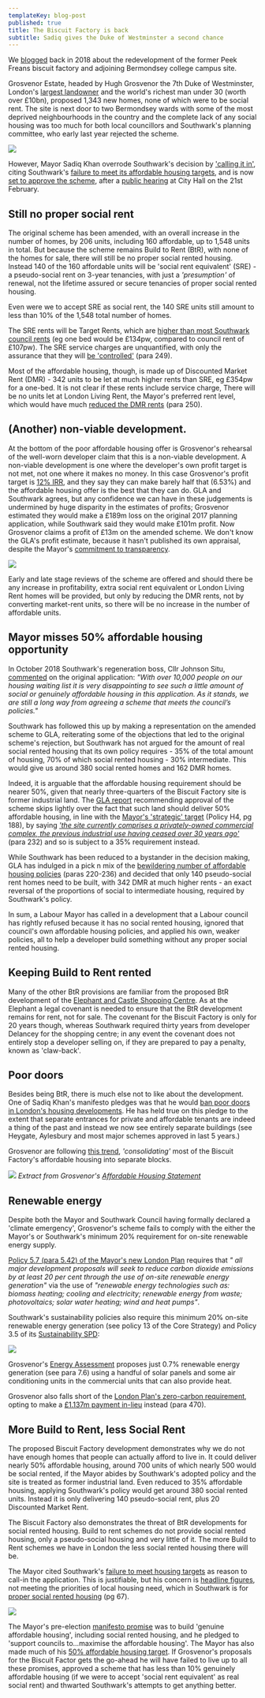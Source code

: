 ```yaml
---
templateKey: blog-post
published: true
title: The Biscuit Factory is back
subtitle: Sadiq gives the Duke of Westminster a second chance
---
```

We [blogged](http://35percent.org/2018-09-25-grosvenor-taking-the-biscuit-factory/) back in 2018 about the redevelopment of the former Peek Freans biscuit factory and adjoining Bermondsey college campus site.

Grosvenor Estate, headed by Hugh Grosvenor the 7th Duke of Westminster, London's [largest landowner](https://whoownsengland.org/2017/10/28/who-owns-central-london/) and the world's richest man under 30 (worth over £10bn), proposed 1,343 new homes, none of which were to be social rent. The site is next door to two Bermondsey wards with some of the most deprived neighbourhoods in the country and the complete lack of any social housing was too much for both local councillors and Southwark's planning committee, who early last year rejected the scheme.

![](http://35percent.org/img/biscuitfactory7.png)

However, Mayor Sadiq Khan overrode Southwark's decision by ['calling it in'](https://www.building.co.uk/news/khan-to-rule-on-500m-grosvenor-housing-scheme/5099459.article), citing Southwark's [failure to meet its affordable housing targets](https://www.london.gov.uk/sites/default/files/public%3A//public%3A//PAWS/media_id_458537///biscuit_factory_final_decision.pdf), and is now [set to approve the scheme](https://www.london.gov.uk/sites/default/files/biscuit_factory_hearing_report.pdf), after a [public hearing](https://www.london.gov.uk/what-we-do/planning/planning-applications-and-decisions/public-hearings/former-biscuit-factory-public-hearing-0) at City Hall on the 21st February.

## Still no proper social rent

The original scheme has been amended, with an overall increase in the number of homes, by 206 units, including 160 affordable, up to 1,548 units in total.  But because the scheme remains Build to Rent (BtR), with none of the homes for sale, there will still be no proper social rented housing. Instead 140 of the 160 affordable units will be 'social rent equivalent' (SRE) - a pseudo-social rent on 3-year tenancies, with just a _'presumption'_ of renewal, not the lifetime assured or secure tenancies of proper social rented housing. 

Even were we to accept SRE as social rent, the 140 SRE units still amount to less than 10% of the 1,548 total number of homes.

The SRE rents will be Target Rents, which are [higher than most Southwark council rents](https://docdro.id/lHMSPBe) (eg one bed would be £134pw, compared to council rent of £107pw). The SRE service charges are unquantified, with only the assurance that they will [be 'controlled'](https://www.london.gov.uk/sites/default/files/biscuit_factory_hearing_report.pdf) (para 249).

Most of the affordable housing, though, is made up of Discounted Market Rent (DMR) - 342 units to be let at much higher rents than SRE, eg £354pw for a one-bed.  It is not clear if these rents include service charge, There will be no units let at London Living Rent, the Mayor's preferred rent level, which would have much [reduced the DMR rents](https://docdro.id/lHMSPBe) (para 250).

## (Another) non-viable development. 

At the bottom of the poor affordable housing offer is Grosvenor's rehearsal of the well-worn developer claim that this is a non-viable development.  A non-viable development is one where the developer's own profit target is not met, not one where it makes no money.  In this case Grosvenor's profit target is [12% IRR](https://docdro.id/SEWzVwi), and they say they can make barely half that (6.53%) and the affordable housing offer is the best that they can do. GLA and Southwark agrees, but any confidence we can have in these judgements is undermined by huge disparity in the estimates of profits; Grosvenor estimated they would make a £189m loss on the original 2017 planning application, while Southwark said they would make £101m profit.   Now Grosvenor claims a profit of £13m on the amended scheme.  We don't know the GLA's profit estimate, because it hasn't published its own appraisal, despite the Mayor's [commitment to transparency](https://d3n8a8pro7vhmx.cloudfront.net/themes/569cb9526a21db3279000001/attachments/original/1457451016/x160668_Sadiq_Khan_Manifesto.pdf?1457451016). 

![](http://35percent.org/img/biscuitoutputs.png)


Early and late stage reviews of the scheme are offered and should there be any increase in profitability, extra social rent equivalent or London Living Rent homes will be provided, but only by reducing the DMR rents, not by converting market-rent units, so there will be no increase in the number of affordable units.

## Mayor misses 50% affordable housing opportunity

In October 2018 Southwark's regeneration boss, Cllr Johnson Situ, [commented](https://www.theguardian.com/money/2018/oct/26/grosvenor-1bn-bermondsey-build-to-rent-project-in-jeopardy-duke-of-westminster-property-group) on the original application: _"With over 10,000 people on our housing waiting list it is very disappointing to see such a little amount of social or genuinely affordable housing in this application. As it stands, we are still a long way from agreeing a scheme that meets the council’s policies."_

Southwark has followed this up by making a representation on the amended scheme to GLA, reiterating some of the objections that led to the original scheme's rejection, but Southwark has not argued for the amount of real social rented housing that its own policy requires - 35% of the total amount of housing, 70% of which social rented housing - 30% intermediate. This would give us around 380 social rented homes and 162 DMR homes.

Indeed, it is arguable that the affordable housing requirement should be nearer 50%, given that nearly three-quarters of the Biscuit Factory site is former industrial land. The [GLA report](https://www.london.gov.uk/sites/default/files/biscuit_factory_hearing_report.pdf)
recommending approval of the scheme skips lightly over the fact that such land should deliver 50% affordable housing, in line with the [Mayor's 'strategic' target](https://www.london.gov.uk/sites/default/files/intend_to_publish_-_clean.pdf) (Policy H4, pg 188), by saying [_'the site currently comprises a privately-owned commercial complex, the previous industrial use having ceased over 30 years ago'_](https://www.london.gov.uk/sites/default/files/biscuit_factory_hearing_report.pdf) (para 232) and so is subject to a 35% requirement instead.

While Southwark has been reduced to a bystander in the decision making, GLA has indulged in a pick n mix of the [bewildering number of affordable housing policies](https://www.london.gov.uk/sites/default/files/biscuit_factory_hearing_report.pdf) (paras 220-236) and decided that only 140 pseudo-social rent homes need to be built, with 342 DMR at much higher rents - an exact reversal of the proportions of social to intermediate housing, required by Southwark's policy.

In sum, a Labour Mayor has called in a development that a Labour council has rightly refused because it has no social rented housing, ignored that council's own affordable housing policies, and applied his own, weaker policies, all to help a developer build something without any proper social rented housing.

## Keeping Build to Rent rented

Many of the other BtR provisions are familiar from the proposed BtR development of the [Elephant and Castle Shopping Centre](http://35percent.org/shopping-centre/).  As at the Elephant a legal covenant is needed to ensure that the BtR development remains for rent, not for sale. The covenant for the Biscuit Factory is only for 20 years though, whereas Southwark required thirty years from developer Delancey for the shopping centre; in any event the covenant does not entirely stop a developer selling on, if they are prepared to pay a penalty, known as 'claw-back'.

## Poor doors

Besides being BtR, there is much else not to like about the development.
One of Sadiq Khan's manifesto pledges was that he would [ban poor doors in London's housing developments](https://www.theguardian.com/uk-news/2015/jul/23/sadiq-khan-pledges-ban-poor-doors-london-housing-developments-mayor). He has held true on this pledge to the extent that separate entrances for private and affordable tenants are indeed a thing of the past and instead we now see entirely separate buildings (see Heygate, Aylesbury and most major schemes approved in last 5 years.)

Grosvenor are following [this trend](https://www.theguardian.com/society/2018/nov/25/poor-doors-developers-segregate-rich-from-poor-london-housing-blocks), _'consolidating'_ most of the Biscuit Factory's affordable housing into separate blocks.

![](http://35percent.org/img/grosvenorahextract.png)
*Extract from Grosvenor's [Affordable Housing Statement](http://35percent.org/img/grosvenorahstatement.pdf)*

## Renewable energy
Despite both the Mayor and Southwark Council having formally declared a 'climate emergency', Grosvenor's scheme fails to comply with the either the Mayor's or Southwark's minimum 20% requirement for on-site renewable energy supply.

[Policy 5.7 (para 5.42) of the Mayor's new London Plan](https://www.london.gov.uk/what-we-do/planning/london-plan/current-london-plan/london-plan-chapter-five-londons-response/poli-6) requires that _" all major development proposals will seek to reduce carbon dioxide emissions by at least 20 per cent through the use of on-site renewable energy generation"_ via the use of _"renewable energy technologies such as: biomass heating; cooling and electricity; renewable energy from waste; photovoltaics; solar water heating; wind and heat pumps"_.  

Southwark's sustainability policies also require this minimum 20% on-site renewable energy generation (see policy 13 of the Core Strategy) and Policy 3.5 of its [Sustainability SPD](https://www.southwark.gov.uk/assets/attach/1820/Sustainable_Design_and_Construction_SPD.pdf):

![](http://35percent.org/img/sustainabilityspd.png)


Grosvenor's [Energy Assessment](http://35percent.org/img/EnergyAssessment.pdf) proposes just 0.7% renewable energy generation (see para 7.6) using a handful of solar panels and some air conditioning units in the commercial units that can also provide heat.

Grosvenor also falls short of the [London Plan's zero-carbon requirement](https://www.london.gov.uk/what-we-do/planning/london-plan/current-london-plan/london-plan-chapter-five-londons-response/policy), opting to make a [£1.137m payment in-lieu](https://www.london.gov.uk/sites/default/files/biscuit_factory_hearing_report.pdf) instead (para 470).


## More Build to Rent, less Social Rent

The proposed Biscuit Factory development demonstrates why we do not have enough homes that people can actually afford to live in. It could deliver nearly 50% affordable housing, around 700 units of which nearly 500 would be social rented, if the Mayor abides by Southwark's adopted policy and the site is treated as former industrial land.  Even reduced to 35% affordable housing, applying Southwark's policy would get around 380 social rented units.  Instead it is only delivering 140 pseudo-social rent, plus 20 Discounted Market Rent.

The Biscuit Factory also demonstrates the threat of BtR developments for social rented housing.  Build to rent schemes do not provide social rented housing, only a pseudo-social housing and very little of it.  The more Build to Rent schemes we have in London the less social rented housing there will be.

The Mayor cited Southwark's [failure to meet housing targets](https://docdro.id/qjen6U3) as reason to call-in the application.  This is justifiable, but his concern is [headline figures](https://www.ft.com/content/aa45341e-ef87-11e5-aff5-19b4e253664a), not meeting the priorities of local housing need, which in Southwark is for [proper social rented housing](https://www.southwark.gov.uk/assets/attach/11656/NSP01-New-Southwark-Plan-Submission-Version-Proposed-Modifications-for-Examination.pdf) (pg 67). 

![](http://35percent.org/img/sadiqft.png)

The Mayor's pre-election [manifesto promise](https://d3n8a8pro7vhmx.cloudfront.net/themes/569cb9526a21db3279000001/attachments/original/1457451016/x160668_Sadiq_Khan_Manifesto.pdf?1457451016) was to build 'genuine affordable housing', including social rented housing, and he pledged to 'support councils to...maximise the affordable housing'. The Mayor has also made much of his [50% affordable housing target](https://www.ft.com/content/aa45341e-ef87-11e5-aff5-19b4e253664a). If Grosvenor's proposals for the Biscuit Factor gets the go-ahead he will have failed to live up to all these promises, approved a scheme that has less than 10% genuinely affordable housing (if we were to accept 'social rent equivalent' as real social rent) and thwarted Southwark's attempts to get anything better.

<meta name="twitter:card" content="summary_large_image" />

<meta name="twitter:site" content="@35percent_EAN" />

<meta name="twitter:title" content="Grosvenor's Biscuit Factory is back" />

<meta name="twitter:description" content="1,548 new homes but only 140 (pseudo) social rent - Mayor overrides Southwark to accept lower affordable housing offer from London's wealthiest landowner." />

<meta name="twitter:image" content="http://35percent.org/img/biscuitfactory7.png" />
